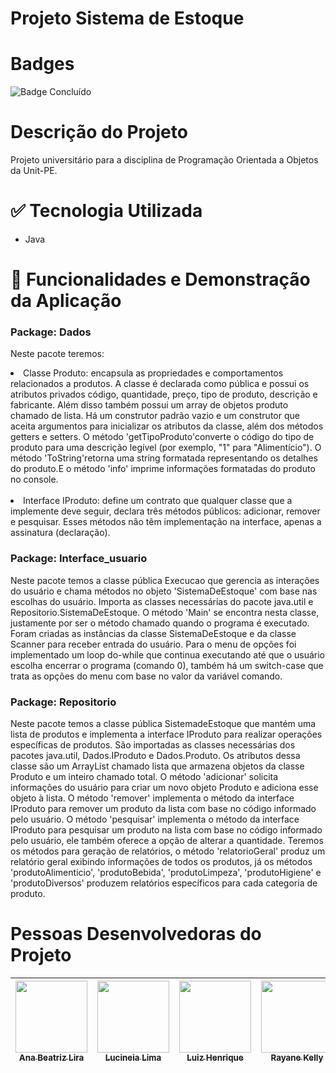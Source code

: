 # Projeto Sistema de Estoque

# Badges
![Badge Concluído](http://img.shields.io/static/v1?label=STATUS&message=CONCLUÍDO&color=GREEN&style=for-the-badge)

# Descrição do Projeto
<p> Projeto universitário para a disciplina de Programação Orientada a Objetos da Unit-PE. </p>

# :white_check_mark: Tecnologia Utilizada
<ul>
  <li>Java</li>
</ul>

# :hammer: Funcionalidades e Demonstração da Aplicação
<h3> Package: Dados </h3>
<p>
Neste pacote teremos:

<li>Classe Produto: encapsula as propriedades e comportamentos relacionados a produtos. A classe é declarada como pública e possui os atributos privados código, quantidade, preço, tipo de produto, descrição e fabricante. Além disso também possui um array de objetos produto chamado de lista. Há um construtor padrão vazio e um construtor que aceita argumentos para inicializar os atributos da classe, além dos métodos getters e setters. O método 'getTipoProduto'converte o código do tipo de produto para uma descrição legível (por exemplo, "1" para "Alimentício"). O método 'ToString'retorna uma string formatada representando os detalhes do produto.E o método 'info' imprime informações formatadas do produto no console. </li>
</br>

<li>Interface IProduto:  define um contrato que qualquer classe que a implemente deve seguir, declara três métodos públicos: adicionar, remover e pesquisar. Esses métodos não têm implementação na interface, apenas a assinatura (declaração).</li>
</p>

<h3> Package: Interface_usuario </h3>
<p>
Neste pacote temos a classe pública Execucao que gerencia as interações do usuário e chama métodos no objeto 'SistemaDeEstoque' com base nas escolhas do usuário. Importa as classes necessárias do pacote java.util e Repositorio.SistemaDeEstoque. O método 'Main' se encontra nesta classe, justamente por ser o método chamado quando o programa é executado. Foram criadas as instâncias da classe SistemaDeEstoque e da classe Scanner para receber entrada do usuário. Para o menu de opções foi implementado um loop do-while que continua executando até que o usuário escolha encerrar o programa (comando 0), também há um switch-case que trata as opções do menu com base no valor da variável comando.
</p>

<h3> Package: Repositorio </h3>
<p>
Neste pacote temos a classe pública SistemadeEstoque que mantém uma lista de produtos e implementa a interface IProduto para realizar operações específicas de produtos. São importadas as classes necessárias dos pacotes java.util, Dados.IProduto e Dados.Produto. Os atributos dessa classe são um ArrayList chamado lista que armazena objetos da classe Produto e um inteiro chamado total. O método 'adicionar' solicita informações do usuário para criar um novo objeto Produto e adiciona esse objeto à lista. O método 'remover' implementa o método da interface IProduto para remover um produto da lista com base no código informado pelo usuário. O método 'pesquisar' implementa o método da interface IProduto para pesquisar um produto na lista com base no código informado pelo usuário, ele também oferece a opção de alterar a quantidade. Teremos os métodos para geração de relatórios, o  método 'relatorioGeral' produz um relatório geral exibindo informações de todos os produtos, já os métodos 'produtoAlimenticio', 'produtoBebida', 'produtoLimpeza', 'produtoHigiene' e 'produtoDiversos' produzem relatórios específicos para cada categoria de produto.
</p>

# Pessoas Desenvolvedoras do Projeto
| [<img loading="lazy" src="https://avatars.githubusercontent.com/u/89558668?v=4" width=115><br><sub>Ana Beatriz Lira</sub>](https://github.com/anabsl) | [<img loading="lazy" src="https://avatars.githubusercontent.com/u/150970636?v=4" width=115><br><sub>Lucineia Lima</sub>](https://github.com/LucineiaLima) | [<img loading="lazy" src="https://avatars.githubusercontent.com/u/138301226?v=4" width=115><br><sub>Luiz Henrique</sub>](https://github.com/Luizh92) | [<img loading="lazy" src="https://avatars.githubusercontent.com/u/130245094?v=4" width=115><br><sub>Rayane Kelly</sub>](https://github.com/Rayane-Souza) | [<img loading="lazy" src="https://avatars.githubusercontent.com/u/146589409?v=4" width=115><br><sub>Rogério Melo</sub>](https://github.com/Rogerio-07) 
| :---: | :---: | :---: | :---: | :---: |
